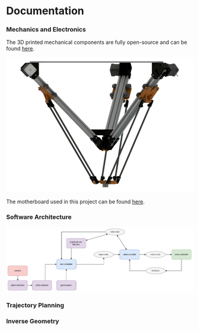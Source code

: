 # Documentation

### Mechanics and Electronics
The 3D printed mechanical components are fully open-source and can be found [here](/docs/CAD).

![image](/docs/assets/images/deltarobot.png)

The motherboard used in this project can be found [here](https://github.com/makerbase-mks/MKS-DLC32).

### Software Architecture
![image](/docs/assets/images/nodes_diagram.png)

### Trajectory Planning


### Inverse Geometry